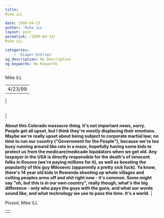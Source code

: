 ```yaml
---
title: 
Mike iLL

date: 1999-04-23
author: 'Mike iLL'
layout: post
permalink: /1999-04-23/
Mike iLL

categories:
    - 'Diaper Entries'
og_description: No Description
og_keywords: No Keywords
---
```

<style>
body {
  background-color: ;
  color: ;
}
a {
  color: ;
}
a:active {
  color: ;
}
a:visited {
  color: ;
}
</style>



Mike iLL








|  |
| --- |
| 4/23/99
 |

  
  



|  |
| --- |
| 

**About this Colorado massacre thing. It's not important news, sorry. People get all upset, but I think they're mostly displacing their emotions.
Maybe we're really upset about being subject to corporate martial law; no time to run our country ("Government for the People"), 
because we're too busy running around like rats in a maze, hopefully having some kids to protect us from the medicare/medicade liquidators when we get old.
Any taxpayer in the USA is directly responsible for the death's of innocent folks in Kosovo (we're paying millions for it), as well as boosting the popularity of
this guy Milosevic (apparently a pretty sick fuck).
Ya know, there's 14 year old kids in Rowanda shooting up whole villages and cutting peoples arms off and shit right now - it's common. Some might say 
"oh, but this is in our own country", really though, what's the big difference - only who pays the guys with the guns, and what our words sound like, and what 
technology we use to pass the time. It's a world.**
 |


 Pissed, Mike iLL

  



|  |
| --- |
|  |


  

  

  

  







